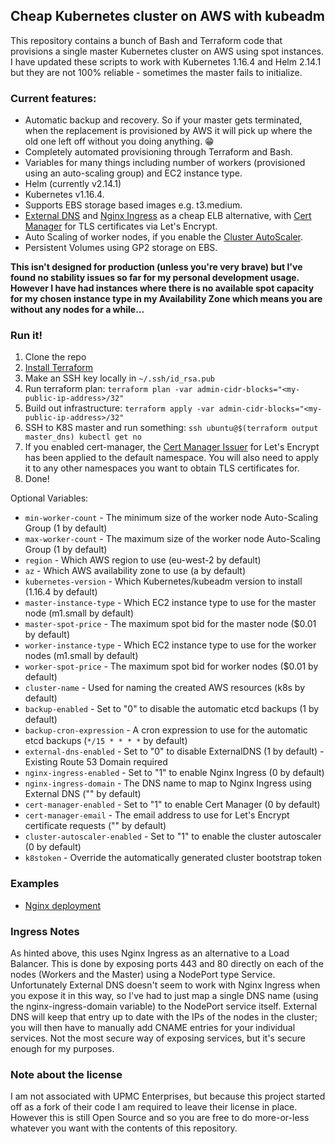 ## Cheap Kubernetes cluster on AWS with kubeadm

This repository contains a bunch of Bash and Terraform code that provisions a single master Kubernetes cluster on AWS using spot instances. I have updated these scripts to work with Kubernetes 1.16.4 and Helm 2.14.1 but they are not 100% reliable - sometimes
the master fails to initialize.

### Current features:

* Automatic backup and recovery. So if your master gets terminated, when the replacement is provisioned by AWS it will pick up where the old one left off without you doing anything. 😁
* Completely automated provisioning through Terraform and Bash.
* Variables for many things including number of workers (provisioned using an auto-scaling group) and EC2 instance type.
* Helm (currently v2.14.1)
* Kubernetes v1.16.4.
* Supports EBS storage based images e.g. t3.medium.
* [External DNS](https://github.com/kubernetes-incubator/external-dns) and [Nginx Ingress](https://github.com/kubernetes/ingress-nginx) as a cheap ELB alternative, with [Cert Manager](https://github.com/jetstack/cert-manager) for TLS certificates via Let's Encrypt.
* Auto Scaling of worker nodes, if you enable the [Cluster AutoScaler](https://github.com/kubernetes/autoscaler/tree/master/cluster-autoscaler).
* Persistent Volumes using GP2 storage on EBS.

**This isn't designed for production (unless you're very brave) but I've found no stability issues so far for my personal development usage. However I have had instances where there is no available spot capacity for my chosen instance type in my Availability Zone which means you are without any nodes for a while...**

### Run it!

1. Clone the repo
2. [Install Terraform](https://www.terraform.io/intro/getting-started/install.html)
3. Make an SSH key locally in `~/.ssh/id_rsa.pub`
4. Run terraform plan: `terraform plan -var admin-cidr-blocks="<my-public-ip-address>/32"`
5. Build out infrastructure: `terraform apply -var admin-cidr-blocks="<my-public-ip-address>/32"`
6. SSH to K8S master and run something: `ssh ubuntu@$(terraform output master_dns) kubectl get no`
7. If you enabled cert-manager, the [Cert Manager Issuer](manifests/cert-manager-issuer.yaml.tmpl) for Let's Encrypt has been applied to the default namespace. You will also need to apply it to any other namespaces you want to obtain TLS certificates for.
8. Done!

Optional Variables:

* `min-worker-count` - The minimum size of the worker node Auto-Scaling Group (1 by default)
* `max-worker-count` - The maximum size of the worker node Auto-Scaling Group (1 by default)
* `region` - Which AWS region to use (eu-west-2 by default)
* `az` - Which AWS availability zone to use (a by default)
* `kubernetes-version` - Which Kubernetes/kubeadm version to install (1.16.4 by default)
* `master-instance-type` - Which EC2 instance type to use for the master node (m1.small by default)
* `master-spot-price` - The maximum spot bid for the master node ($0.01 by default)
* `worker-instance-type` - Which EC2 instance type to use for the worker nodes (m1.small by default)
* `worker-spot-price` - The maximum spot bid for worker nodes ($0.01 by default)
* `cluster-name` - Used for naming the created AWS resources (k8s by default)
* `backup-enabled` - Set to "0" to disable the automatic etcd backups (1 by default)
* `backup-cron-expression` - A cron expression to use for the automatic etcd backups (`*/15 * * * *` by default)
* `external-dns-enabled` - Set to "0" to disable ExternalDNS (1 by default) - Existing Route 53 Domain required
* `nginx-ingress-enabled` - Set to "1" to enable Nginx Ingress (0 by default)
* `nginx-ingress-domain` - The DNS name to map to Nginx Ingress using External DNS ("" by default)
* `cert-manager-enabled` - Set to "1" to enable Cert Manager (0 by default)
* `cert-manager-email` - The email address to use for Let's Encrypt certificate requests ("" by default)
* `cluster-autoscaler-enabled` - Set to "1" to enable the cluster autoscaler (0 by default)
* `k8stoken` - Override the automatically generated cluster bootstrap token

### Examples
* [Nginx deployment](examples/nginx.yaml)

### Ingress Notes

As hinted above, this uses Nginx Ingress as an alternative to a Load Balancer. This is done by exposing ports 443 and 80 directly on each of the nodes (Workers and the Master) using a NodePort type Service. Unfortunately External DNS doesn't seem to work with Nginx Ingress when you expose it in this way, so I've had to just map a single DNS name (using the nginx-ingress-domain variable) to the NodePort service itself. External DNS will keep that entry up to date with the IPs of the nodes in the cluster; you will then have to manually add CNAME entries for your individual services. Not the most secure way of exposing services, but it's secure enough for my purposes.

### Note about the license

I am not associated with UPMC Enterprises, but because this project started off as a fork of their code I am required to leave their license in place. However this is still Open Source and so you are free to do more-or-less whatever you want with the contents of this repository.

